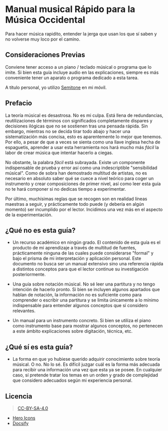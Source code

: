 # Manual musical Rápido para la Música Occidental

Para hacer música rapidito, entender la jerga que usan los que sí saben
y no volverse muy loco por el camino.

## Consideraciones Previas
Conviene tener acceso a un piano / teclado músical o programa que lo imite.
Si bien esta guía incluye audio en las explicaciones, siempre es más conveniente tener un aparato o programa dedicado a esta tarea.

A título personal, yo utilizo [Semitone](ttps://f-droid.org/es/packages/mn.tck.semitone/) en mi móvil.

## Prefacio
La teoría músical es desastrosa. No es mi culpa. Está llena de redundancias,
reutilizaciones de términos con significados completamente dispares y decisiones
ilógicas que no se sostienen tras una pensada rápida. Sin embargo, mientras no
se decida tirar todo abajo y hacer una sistematización más concisa, esto
es aparentemente lo mejor que tenemos. Por ello, a pesar de que a veces se sienta como
una llave inglesa hecha de espaguetis, aprender a usar esta herramienta nos
hará mucho más *fácil* la labor de crear música que intentar hacerlo a ciegas.

No obstante, la palabra _fácil_ está subrayada. Existe un componente indispensable
de prueba y error así como una indescriptible "sensibilidad músical". Como de
sobra han demostrado multitud de artistas, no es necesario en absoluto saber qué
se cuece a  nivel teórico para coger un instrumento y crear composiciones de primer
nivel, así como leer esta guía no te hará componer si no dedicas tiempo a experimentar.

Por último, muchísimas reglas que se recogen son en realidad líneas maestras a
seguir, y prácticamente todo puede (y debería en algún momento) ser incumplido
por el lector. Incidimos una vez más en el aspecto de la experimentación.

## ¿Qué no es esta guía?
- Un recurso académico en ningún grado. El contenido de esta guía es el
producto de mi aprendizaje a través de multitud de fuentes, prácticamente
ninguna de las cuales puede considerarse "formal" y bajo el prisma de mi
interpretación y aplicación personal. Este documento no busca ser un manual
extensivo sino una referencia rápida a distintos conceptos para que el lector
continue su investigación posteriormente.

- Una guía sobre notación músical. No sé leer una partitura y no tengo intención
de hacerlo pronto. Si bien se incluyen algunos apartados que hablan de notación,
la información no es suficiente como para comprender o escribir una partitura y
se limita únicamente a lo mínimo indispensable para entender algunos conceptos que sí
considero relevantes.

- Un manual para un instrumento concreto. Si bien se utiliza el piano como
instrumento base para mostrar algunos conceptos, no pertenecen a este ámbito
explicaciones sobre digitación, técnica, etc.

## ¿Qué sí es esta guía?
- La forma en que yo hubiese querido adquirir conocimiento sobre teoría músical.
O no. No lo sé. Es difícil juzgar cuál es la forma más adecuada para
recibir una información una vez que esta ya se posee. En cualquier caso, sí pretende
tratar los temas en un orden y grado de complejidad que considero adecuados
según mi experiencia personal.

## Licencia
> [CC-BY-SA-4.0](https://creativecommons.org/licenses/by-sa/4.0/)

- [Hero Icons](https://heroicons.dev/)
- [Docsify](https://github.com/docsifyjs/docsify/)